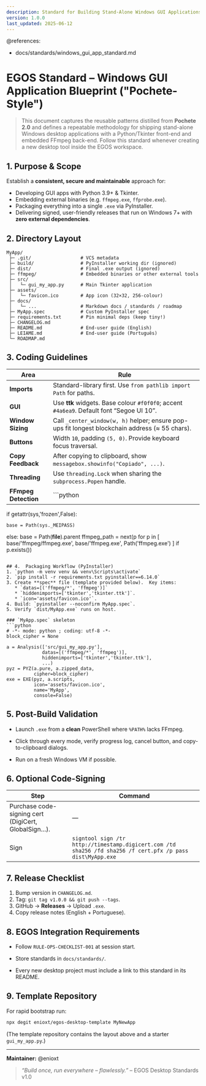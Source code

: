 ```yaml
---
description: Standard for Building Stand-Alone Windows GUI Applications (EGOS)
version: 1.0.0
last_updated: 2025-06-12
---
```


@references:
  - docs/standards/windows_gui_app_standard.md

# EGOS Standard – Windows GUI Application Blueprint ("Pochete-Style")

> This document captures the reusable patterns distilled from **Pochete 2.0** and defines a repeatable methodology for shipping stand-alone Windows desktop applications with a Python/Tkinter front-end and embedded FFmpeg back-end.  Follow this standard whenever creating a new desktop tool inside the EGOS workspace.

## 1.  Purpose & Scope  

Establish a **consistent, secure and maintainable** approach for:

* Developing GUI apps with Python 3.9+ & Tkinter.
* Embedding external binaries (e.g. `ffmpeg.exe`, `ffprobe.exe`).
* Packaging everything into a single `.exe` via PyInstaller.
* Delivering signed, user-friendly releases that run on Windows 7+ with **zero external dependencies**.

## 2.  Directory Layout

```
MyApp/
 ├─ .git/                  # VCS metadata
 ├─ build/                 # PyInstaller working dir (ignored)
 ├─ dist/                  # Final .exe output (ignored)
 ├─ ffmpeg/                # Embedded binaries or other external tools
 ├─ src/
 │   └─ gui_my_app.py      # Main Tkinter application
 ├─ assets/
 │   └─ favicon.ico        # App icon (32×32, 256-colour)
 ├─ docs/
 │   └─ ...                # Markdown docs / standards / roadmap
 ├─ MyApp.spec             # Custom PyInstaller spec
 ├─ requirements.txt       # Pin minimal deps (keep tiny!)
 ├─ CHANGELOG.md
 ├─ README.md              # End-user guide (English)
 ├─ LEIAME.md              # End-user guide (Português)
 └─ ROADMAP.md
```

## 3.  Coding Guidelines

| Area | Rule |
|------|------|
| **Imports** | Standard-library first. Use `from pathlib import Path` for paths. |
| **GUI** | Use **ttk** widgets.  Base colour `#f0f0f0`; accent `#4a6ea9`.  Default font “Segoe UI 10”. |
| **Window Sizing** | Call `_center_window(w, h)` helper; ensure pop-ups fit longest blockchain address (≈ 55 chars). |
| **Buttons** | Width `10`, padding `(5, 0)`.  Provide keyboard focus traversal. |
| **Copy Feedback** | After copying to clipboard, show `messagebox.showinfo("Copiado", ...)`. |
| **Threading** | Use `threading.Lock` when sharing the `subprocess.Popen` handle. |
| **FFmpeg Detection** | ```python
if getattr(sys,'frozen',False):

    base = Path(sys._MEIPASS)
else:
    base = Path(**file**).parent
ffmpeg_path = next(p for p in [ base/'ffmpeg/ffmpeg.exe', base/'ffmpeg.exe', Path('ffmpeg.exe') ] if p.exists())

``` |

## 4.  Packaging Workflow (PyInstaller)
1. `python -m venv venv && venv\Scripts\activate`
2. `pip install -r requirements.txt pyinstaller==6.14.0`
3. Create **spec** file (template provided below).  Key items:
   * `datas=[('ffmpeg/*', 'ffmpeg')]`
   * `hiddenimports=['tkinter','tkinter.ttk']`.
   * `icon='assets/favicon.ico'`.
4. Build: `pyinstaller --noconfirm MyApp.spec`.
5. Verify `dist/MyApp.exe` runs on host.

### `MyApp.spec` skeleton
```python
# -*- mode: python ; coding: utf-8 -*-
block_cipher = None

a = Analysis(['src/gui_my_app.py'],
             datas=[('ffmpeg/*', 'ffmpeg')],
             hiddenimports=['tkinter','tkinter.ttk'],
             ...)
pyz = PYZ(a.pure, a.zipped_data,
          cipher=block_cipher)
exe = EXE(pyz, a.scripts,
          icon='assets/favicon.ico',
          name='MyApp',
          console=False)
```

## 5.  Post-Build Validation

* Launch `.exe` from a **clean** PowerShell where `%PATH%` lacks FFmpeg.

* Click through every mode, verify progress log, cancel button, and copy-to-clipboard dialogs.
* Run on a fresh Windows VM if possible.

## 6.  Optional Code-Signing

| Step | Command |
|------|---------|
| Purchase code-signing cert (DigiCert, GlobalSign…). | — |
| Sign | `signtool sign /tr http://timestamp.digicert.com /td sha256 /fd sha256 /f cert.pfx /p pass dist\MyApp.exe` |

## 7.  Release Checklist

1. Bump version in `CHANGELOG.md`.
2. Tag: `git tag v1.0.0 && git push --tags`.
3. GitHub → **Releases** → Upload `.exe`.
4. Copy release notes (English + Portuguese).

## 8.  EGOS Integration Requirements

* Follow `RULE-OPS-CHECKLIST-001` at session start.

* Store standards in `docs/standards/`.
* Every new desktop project must include a link to this standard in its README.

## 9.  Template Repository

For rapid bootstrap run:

```bash
npx degit enioxt/egos-desktop-template MyNewApp
```

(The template repository contains the layout above and a starter `gui_my_app.py`.)

---
**Maintainer:** @enioxt

> _“Build once, run everywhere – flawlessly.”_  – EGOS Desktop Standards v1.0